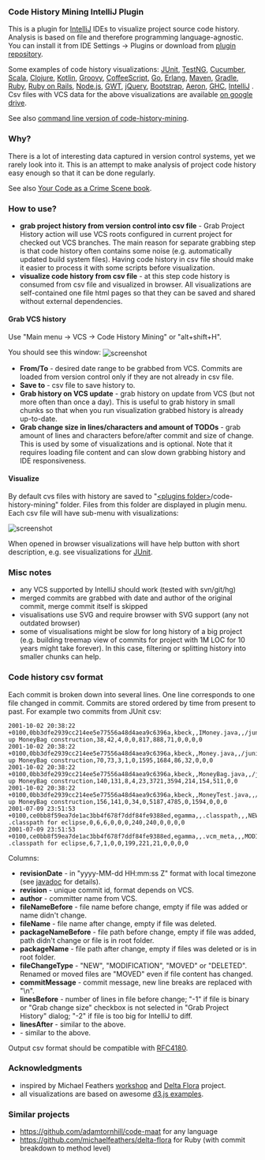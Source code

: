### Code History Mining IntelliJ Plugin

This is a plugin for [IntelliJ](https://github.com/JetBrains/intellij-community) IDEs to visualize project source code history.
Analysis is based on file and therefore programming language-agnostic.
You can install it from IDE Settings -> Plugins or download from [plugin repository](http://plugins.jetbrains.com/plugin/7273).

Some examples of code history visualizations:
[JUnit](http://dkandalov.github.io/code-history-mining/JUnit.html),
[TestNG](http://dkandalov.github.io/code-history-mining/TestNG.html),
[Cucumber](http://dkandalov.github.io/code-history-mining/Cucumber.html),
[Scala](http://dkandalov.github.io/code-history-mining/Scala.html),
[Clojure](http://dkandalov.github.io/code-history-mining/Clojure.html),
[Kotlin](http://dkandalov.github.io/code-history-mining/Kotlin.html),
[Groovy](http://dkandalov.github.io/code-history-mining/Groovy.html),
[CoffeeScript](http://dkandalov.github.io/code-history-mining/CoffeeScript.html),
[Go](http://dkandalov.github.io/code-history-mining/Go.html),
[Erlang](http://dkandalov.github.io/code-history-mining/Erlang.html),
[Maven](http://dkandalov.github.io/code-history-mining/Maven.html),
[Gradle](http://dkandalov.github.io/code-history-mining/Gradle.html),
[Ruby](http://dkandalov.github.io/code-history-mining/Ruby.html),
[Ruby on Rails](http://dkandalov.github.io/code-history-mining/Rails.html),
[Node.js](http://dkandalov.github.io/code-history-mining/NodeJS.html),
[GWT](http://dkandalov.github.io/code-history-mining/GWT.html),
[jQuery](http://dkandalov.github.io/code-history-mining/jQuery.html),
[Bootstrap](http://dkandalov.github.io/code-history-mining/Bootstrap.html),
[Aeron](http://dkandalov.github.io/code-history-mining/Aeron.html),
[GHC](http://dkandalov.github.io/code-history-mining/GHC.html),
[IntelliJ](http://dkandalov.github.io/code-history-mining/IntelliJ.html)
.
Csv files with VCS data for the above visualizations
are available [on google drive](https://googledrive.com/host/0B5PfR1lF8o5SZE1xMXZIWGxBVzQ).

See also [command line version of code-history-mining](http://dkandalov.github.io/code-history-mining-cli).


### Why?
There is a lot of interesting data captured in version control systems, yet we rarely look into it.
This is an attempt to make analysis of project code history easy enough so that it can be done regularly.

See also [Your Code as a Crime Scene book](https://pragprog.com/book/atcrime/your-code-as-a-crime-scene).


### How to use?
 - **grab project history from version control into csv file** -
 Grab Project History action will use VCS roots configured in current project for checked out VCS branches.
 The main reason for separate grabbing step is that code history often contains some noise (e.g. automatically updated build system files).
 Having code history in csv file should make it easier to process it with some scripts before visualization.
 - **visualize code history from csv file** -
 at this step code history is consumed from csv file and visualized in browser.
 All visualizations are self-contained one file html pages so that they can be saved and shared without external dependencies.

#### Grab VCS history
Use "Main menu -> VCS -> Code History Mining" or "alt+shift+H".

You should see this window:
<img src="https://raw.github.com/dkandalov/code-history-mining/master/grab-history-screenshot.png" alt="screenshot" title="screenshot" align="center"/>
 - **From/To** - desired date range to be grabbed from VCS. Commits are loaded from version control only if they are not already in csv file.
 - **Save to** - csv file to save history to.
 - **Grab history on VCS update** - grab history on update from VCS (but not more often than once a day).
 This is useful to grab history in small chunks so that when you run visualization grabbed history is already up-to-date.
 - **Grab change size in lines/characters and amount of TODOs** - grab amount of lines and characters before/after commit and size of change.
 This is used by some of visualizations and is optional.
 Note that it requires loading file content and can slow down grabbing history and IDE responsiveness.

#### Visualize
By default cvs files with history are saved to "[\<plugins folder\>](http://devnet.jetbrains.com/docs/DOC-181)/code-history-mining" folder.
Files from this folder are displayed in plugin menu.
Each csv file will have sub-menu with visualizations:

<img src="https://raw.github.com/dkandalov/code-history-mining/master/popup-screenshot.png" alt="screenshot" title="screenshot" align="center"/>

When opened in browser visualizations will have help button with short description,
e.g. see visualizations for [JUnit](http://dkandalov.github.io/code-history-mining/JUnit.html).


### Misc notes
 - any VCS supported by IntelliJ should work (tested with svn/git/hg)
 - merged commits are grabbed with date and author of the original commit, merge commit itself is skipped
 - visualisations use SVG and require browser with SVG support (any not outdated browser)
 - some of visualisations might be slow for long history of a big project
 (e.g. building treemap view of commits for project with 1M LOC for 10 years might take forever).
 In this case, filtering or splitting history into smaller chunks can help.


### Code history csv format
Each commit is broken down into several lines. One line corresponds to one file changed in commit.
Commits are stored ordered by time from present to past.
For example two commits from JUnit csv:
```
2001-10-02 20:38:22 +0100,0bb3dfe2939cc214ee5e77556a48d4aea9c6396a,kbeck,,IMoney.java,,/junit/samples/money,MODIFICATION,Cleaning up MoneyBag construction,38,42,4,0,0,817,888,71,0,0,0,0
2001-10-02 20:38:22 +0100,0bb3dfe2939cc214ee5e77556a48d4aea9c6396a,kbeck,,Money.java,,/junit/samples/money,MODIFICATION,Cleaning up MoneyBag construction,70,73,3,1,0,1595,1684,86,32,0,0,0
2001-10-02 20:38:22 +0100,0bb3dfe2939cc214ee5e77556a48d4aea9c6396a,kbeck,,MoneyBag.java,,/junit/samples/money,MODIFICATION,Cleaning up MoneyBag construction,140,131,8,4,23,3721,3594,214,154,511,0,0
2001-10-02 20:38:22 +0100,0bb3dfe2939cc214ee5e77556a48d4aea9c6396a,kbeck,,MoneyTest.java,,/junit/samples/money,MODIFICATION,Cleaning up MoneyBag construction,156,141,0,34,0,5187,4785,0,1594,0,0,0
2001-07-09 23:51:53 +0100,ce0bb8f59ea7de1ac3bb4f678f7ddf84fe9388ed,egamma,,.classpath,,,NEW,added .classpath for eclipse,0,6,6,0,0,0,240,240,0,0,0,0
2001-07-09 23:51:53 +0100,ce0bb8f59ea7de1ac3bb4f678f7ddf84fe9388ed,egamma,,.vcm_meta,,,MODIFICATION,added .classpath for eclipse,6,7,1,0,0,199,221,21,0,0,0,0
```
Columns:
 - __revisionDate__ - in "yyyy-MM-dd HH:mm:ss Z" format with local timezone (see [javadoc](http://docs.oracle.com/javase/7/docs/api/java/text/SimpleDateFormat.html) for details).
 - __revision__ - unique commit id, format depends on VCS.
 - __author__ - committer name from VCS.
 - __fileNameBefore__ - file name before change, empty if file was added or name didn't change.
 - __fileName__ - file name after change, empty if file was deleted.
 - __packageNameBefore__ - file path before change, empty if file was added, path didn't change or file is in root folder.
 - __packageName__ - file path after change, empty if files was deleted or is in root folder.
 - __fileChangeType__ - "NEW", "MODIFICATION", "MOVED" or "DELETED". Renamed or moved files are "MOVED" even if file content has changed.
 - __commitMessage__ - commit message, new line breaks are replaced with "\\n".
 - __linesBefore__ - number of lines in file before change;
     "-1" if file is binary or "Grab change size" checkbox is not selected in "Grab Project History" dialog;
     "-2" if file is too big for IntelliJ to diff.
 - __linesAfter__ - similar to the above.
 - __<rest of the columns>__ - similar to the above.

Output csv format should be compatible with [RFC4180](http://www.apps.ietf.org/rfc/rfc4180.html).


### Acknowledgments
 - inspired by Michael Feathers [workshop](http://codehistorymining.eventbrite.co.uk/)
 and [Delta Flora](https://github.com/michaelfeathers/delta-flora) project.
 - all visualizations are based on awesome [d3.js examples](https://github.com/mbostock/d3/wiki/Gallery).


### Similar projects
 - https://github.com/adamtornhill/code-maat for any language
 - https://github.com/michaelfeathers/delta-flora for Ruby (with commit breakdown to method level)
